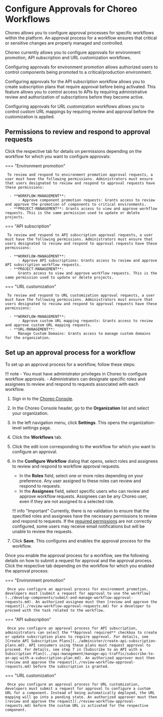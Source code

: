# Configure Approvals for Choreo Workflows

Choreo allows you to configure approval processes for specific workflows within the platform. An approval process for a workflow ensures that critical or sensitive changes are properly managed and controlled.

Choreo currently allows you to configure approvals for environment promotion, API subscription and URL customization workflows.

Configuring approvals for environment promotion allows authorized users to control components being promoted to a critical/production environment. 

Configuring approvals for the API subscription workflow allows you to create subscription plans that require approval before being activated. This feature allows you to control access to APIs by requiring administrative review and authorization of subscriptions before they become active.

Configuring approvals for URL customization workflows allows you to control custom URL mappings by requiring review and approval before the customization is applied.

## Permissions to review and respond to approval requests

Click the respective tab for details on permissions depending on the workflow for which you want to configure approvals:

=== "Environment promotion"

     To review and respond to environment promotion approval requests, a user must have the following permissions. Administrators must ensure that users designated to review and respond to approval requests have these permissions:

      - **WORKFLOW-MANAGEMENT**: 
          - Approve component promotion requests: Grants access to review and approve the promotion of components to critical environments.
      - **PROJECT-MANAGEMENT**: Grants access to view and approve workflow requests. This is the same permission used to update or delete projects.

=== "API subscription"

     To review and respond to API subscription approval requests, a user must have the following permissions. Administrators must ensure that users designated to review and respond to approval requests have these permissions:

      - **WORKFLOW-MANAGEMENT**:
          - Approve API subscriptions: Grants access to review and approve API subscription workflow requests.
      - **PROJECT-MANAGEMENT**: 
          Grants access to view and approve workflow requests. This is the same permission used to update or delete projects.

=== "URL customization"

     To review and respond to URL customization approval requests, a user must have the following permissions. Administrators must ensure that users designated to review and respond to approval requests have these permissions:

      - **WORKFLOW-MANAGEMENT**:
          - Approve custom URL mapping requests: Grants access to review and approve custom URL mapping requests.
      - **URL-MANAGEMENT**: 
          Manage Custom Domains: Grants access to manage custom domains for the organization.

## Set up an approval process for a workflow

To set up an approval process for a workflow, follow these steps:

!!! note
     - You must have administrator privileges in Choreo to configure workflow approvals.
     - Administrators can designate specific roles and assignees to review and respond to requests associated with each workflow.

1. Sign in to the [Choreo Console](https://console.choreo.dev/).
2. In the Choreo Console header, go to the **Organization** list and select your organization.
3. In the left navigation menu, click **Settings**. This opens the organization-level settings page.
4. Click the **Workflows** tab.
5. Click the edit icon corresponding to the workflow for which you want to configure an approval.
6. In the **Configure Workflow** dialog that opens, select roles and assignees to review and respond to workflow approval requests.

    - In the **Roles** field, select one or more roles depending on your preference. Any user assigned to these roles can review and respond to requests.
    - In the **Assignees** field, select specific users who can review and approve workflow requests. Assignees can be any Choreo user, even if they are not assigned to a selected role.

    !!! info "Important"
         Currently, there is no validation to ensure that the specified roles and assignees have the necessary permissions to review and respond to requests. If the [required permissions](#permissions-to-review-and-respond-to-approval-requests) are not correctly configured, some users may receive email notifications but will be unable to review the requests.
         
7. Click **Save**. This configures and enables the approval process for the workflow.

Once you enable the approval process for a workflow, see the following details on how to submit a request for approval and the approval process. Click the respective tab depending on the workflow for which you enabled the approval process:  

=== "Environment promotion"

     Once you configure an approval process for environment promotion, developers must [submit a request for approval to use the workflow](../develop-components/submit-and-manage-workflow-approval-requests.md). An authorized assignee must then [review and approve the request](./review-workflow-approval-requests.md) for a developer to proceed with the task related to the workflow.

=== "API subscription"

     Once you configure an approval process for API subscription, administrators can select the **Approval required** checkbox to create or update subscription plans to require approval. For details, see [Create API Subscription Plans](../administer/create-api-subscription-plans.md). API consumers using these plans must request approval to proceed. For details, see step 7 in [Subscribe to an API with a Subscription Plan](../api-management/manage-api-traffic/subscribe-to-an-api-with-a-subscription-plan.md). An authorized approver must then [review and approve the request](./review-workflow-approval-requests.md) before the subscription is granted.

=== "URL customization"

     Once you configure an approval process for URL customization, developers must submit a request for approval to configure a custom URL for a component. Instead of being automatically deployed, the URL mapping will go into a pending state. An authorized approver must then [review and approve the request](./review-workflow-approval-requests.md) before the custom URL is activated for the respective component. 
